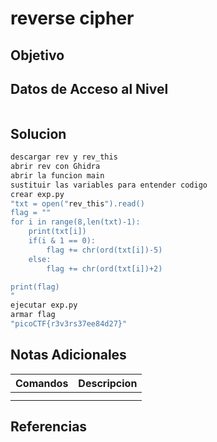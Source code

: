 # reverse cipher
## Objetivo

## Datos de Acceso al Nivel
```
```
## Solucion
```Bash
descargar rev y rev_this
abrir rev con Ghidra
abrir la funcion main
sustituir las variables para entender codigo
crear exp.py
"txt = open("rev_this").read()
flag = ""
for i in range(8,len(txt)-1):
	print(txt[i])
	if(i & 1 == 0):
		flag += chr(ord(txt[i])-5)
	else:
		flag += chr(ord(txt[i])+2)

print(flag)
"
ejecutar exp.py
armar flag
"picoCTF{r3v3rs37ee84d27}"
```
## Notas Adicionales
|**Comandos**|**Descripcion**|
|--------|-------------|
|||
|||
## Referencias

